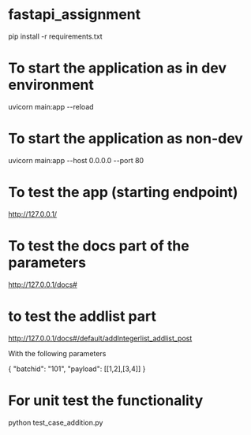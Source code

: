 # fastapi_assignment
pip install -r requirements.txt

# To start the application as in dev environment
uvicorn main:app --reload
# To start the application as non-dev
uvicorn main:app --host 0.0.0.0 --port 80

# To test the app (starting endpoint)
http://127.0.0.1/
# To test the docs part of the parameters
http://127.0.0.1/docs#

# to test the addlist part

http://127.0.0.1/docs#/default/addIntegerlist_addlist_post

With the following parameters

{
  "batchid": "101",
  "payload": [[1,2],[3,4]]
}

# For unit test the functionality
python test_case_addition.py